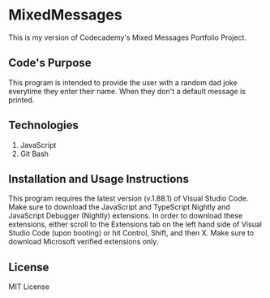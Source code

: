 # MixedMessages

This is my version of Codecademy's Mixed Messages Portfolio Project.

## Code's Purpose

This program is intended to provide the user with a random dad joke everytime they enter their name. When they don't a default message is printed.

## Technologies

1. JavaScript
2. Git Bash

## Installation and Usage Instructions

This program requires the latest version (v.1.88.1) of Visual Studio Code. Make sure to download the JavaScript and TypeScript Nightly and JavaScript Debugger (Nightly) extensions. In order to download these extensions, either scroll to the Extensions tab on the left hand side of Visual Studio Code (upon booting) or hit Control, Shift, and then X. Make sure to download Microsoft verified extensions only.

## License

MIT License
